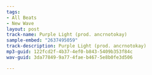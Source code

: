 ```yaml
---
tags:
- All Beats
- New Wave
layout: post
track-name: Purple Light (prod. ancrnotokay)
sample-embed: "2637495059"
track-description: Purple Light (prod. ancrnotokay)
mp3-guid: 122fcd2f-4b37-4ef0-b843-5409b353f84c
wav-guid: 3da77849-9a77-4fae-b467-5e8b0fe3d506

---
```

